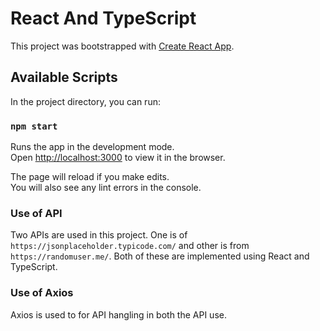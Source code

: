 # React And TypeScript

This project was bootstrapped with [Create React App](https://github.com/facebook/create-react-app).

## Available Scripts

In the project directory, you can run:

### `npm start`

Runs the app in the development mode.\
Open [http://localhost:3000](http://localhost:3000) to view it in the browser.

The page will reload if you make edits.\
You will also see any lint errors in the console.

### Use of API

Two APIs are used in this project. One is of `https://jsonplaceholder.typicode.com/` and other is from `https://randomuser.me/`.
Both of these are implemented using React and TypeScript.

### Use of Axios

Axios is used to for API hangling in both the API use.
